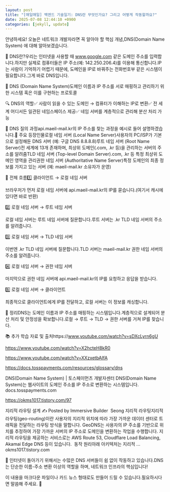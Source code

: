 ```yaml
---
layout: post
title: "[매일매일] 백엔드 기술일기: DNS란 무엇인가요? 그리고 어떻게 작동할까요?" 
date: 2025-07-08 12:44:10 +0900
categories: [jekyll, update]
---
```







안녕하세요! 오늘은 네트워크 개발자라면 꼭 알아야 할 핵심 개념,DNS(Domain Name System) 에 대해 알아보겠습니다.




 



















 



🧩 DNS란?우리는 인터넷을 사용할 때 www.google.com 같은 도메인 주소를 입력합니다.하지만 실제로 컴퓨터들은 IP 주소(예: 142.250.206.4)를 이용해 통신합니다.IP는 사람이 기억하기 어렵기 때문에, 도메인을 IP로 바꿔주는 전화번호부 같은 시스템이 필요합니다.그게 바로 DNS입니다.




 



📖 DNS (Domain Name System)도메인 이름과 IP 주소를 서로 매핑하고 관리하기 위한 시스템 혹은 이를 구현하는 프로토콜












 



🔍 DNS의 역할✅ 사람이 읽을 수 있는 도메인 → 컴퓨터가 이해하는 IP로 변환✅ 전 세계 어디서든 일관된 네임스페이스 제공✅ 네임 서버를 계층적으로 관리해 분산 처리 가능




 







 



🧭 DNS 질의 과정api.maeil-mail.kr의 IP 주소를 찾는 과정을 예시로 들어 설명하겠습니다.📝 주요 등장인물로컬 네임 서버 (Local Name Server)사용자의 PC/ISP가 기본으로 설정해둔 DNS 서버 (예: 구글 DNS 8.8.8.8)​루트 네임 서버 (Root Name Server)전 세계에 13개 존재하며, 최상위 도메인(.com, .kr 등)을 관리하는 서버의 주소를 알려줌​TLD 네임 서버 (Top-level Domain Server).com, .kr 등 특정 최상위 도메인 영역을 관리​권한 네임 서버 (Authoritative Name Server)특정 도메인의 최종 정보를 가지고 있는 서버 (예: maeil-mail.kr 소유자가 운영)




 







 



🔗 전체 흐름1️⃣ 클라이언트 → 로컬 네임 서버




 



브라우저가 먼저 로컬 네임 서버에 api.maeil-mail.kr의 IP를 묻습니다.(여기서 캐시에 있다면 바로 반환)








2️⃣ 로컬 네임 서버 → 루트 네임 서버




 



로컬 네임 서버는 루트 네임 서버에 질문합니다.루트 서버는 .kr TLD 네임 서버의 주소를 알려줍니다.








3️⃣ 로컬 네임 서버 → TLD 네임 서버




 



이번엔 .kr TLD 네임 서버에 질문합니다.TLD 서버는 maeil-mail.kr 권한 네임 서버의 주소를 알려줍니다.








4️⃣ 로컬 네임 서버 → 권한 네임 서버




 



마지막으로 권한 네임 서버에 api.maeil-mail.kr의 IP를 요청하고 응답을 받습니다.








5️⃣ 로컬 네임 서버 → 클라이언트




 



최종적으로 클라이언트에게 IP를 전달하고, 로컬 서버는 이 정보를 캐싱합니다.












 



📝 정리DNS는 도메인 이름과 IP 주소를 매핑하는 시스템입니다.계층적으로 설계되어 분산 처리 및 안정성을 확보합니다.로컬 → 루트 → TLD → 권한 서버를 거쳐 IP를 찾습니다.




 







 



📚 추가 학습 자료 및 출처https://www.youtube.com/watch?v=sDXcLyrn6gU




 











https://www.youtube.com/watch?v=X2hcteH8kR0




 











https://www.youtube.com/watch?v=XXzxetbAIfA




 











https://docs.tosspayments.com/resources/glossary/dns




 








DNS(Domain Name System) | 토스페이먼츠 개발자센터
DNS(Domain Name System)는 웹사이트의 도메인 주소를 IP 주소로 변환하는 시스템입니다.
docs.tosspayments.com











https://okms1017.tistory.com/97




 








지리적 라우팅 설계
✍ Posted by Immersive Builder  Seong 지리적 라우팅지리적 라우팅(geo-routing)이란 사용자의 지리적 위치에 따라 가장 가까운 데이터 센터로 트래픽을 전달하는 라우팅 방식을 말합니다. GeoDNS는 사용자의 IP 주소를 기반으로 위치를 추정하여 가장 가까운 서버의 IP 주소로 도메인을 변환하는 작업을 수행합니다. 지리적 라우팅을 제공하는 서비스로는 AWS Route 53, Cloudflare Load Balancing, Akamai Edge DNS 등이 있습니다.  동작 원리아래 아키텍처는 지리적 ...
okms1017.tistory.com















 



🚀 인터넷이 돌아가기 위해서는 수많은 DNS 서버들이 쉼 없이 작동하고 있습니다.DNS는 단순한 이름-주소 변환 이상의 역할을 하며, 네트워크 인프라의 핵심입니다!












 



이 내용을 마크다운 파일이나 카드 뉴스 형태로도 만들어 드릴 수 있습니다.필요하시다면 말씀해 주세요. 🙌




 
